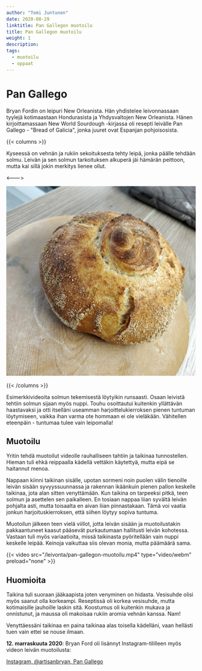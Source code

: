 ```yaml
---
author: "Tomi Juntunen"
date: 2020-08-29
linktitle: Pan Gallegon muotoilu
title: Pan Gallegon muotoilu
weight: 1
description: 
tags:
  - muotoilu
  - oppaat
---
```


# Pan Gallego

Bryan Fordin on leipuri New Orleanista. Hän yhdistelee leivonnassaan tyylejä kotimaastaan Hondurasista ja Yhdysvaltojen
New Orleanista. Hänen kirjoittamassaan New World Sourdough -kirjassa oli resepti leivälle Pan Gallego - "Bread of Galicia",
jonka juuret ovat Espanjan pohjoisosista.

{{< columns >}}

Kyseessä on vehnän ja rukiin sekoituksesta tehty leipä, jonka päälle tehdään
solmu. Leivän ja sen solmun tarkoituksen alkuperä jäi hämärän peittoon, mutta kai sillä jokin
merkitys lienee ollut.

<--->

[![](/leivonta/pan-gallego.jpg)](/leivonta/pan-gallego.jpg)

{{< /columns >}}

Esimerkkivideoita solmun tekemisestä löytyikin runsaasti.
Osaan leivistä tehtiin solmun sijaan myös nuppi. Touhu osoittautui kuitenkin
yllättävän haastavaksi ja otti itselläni useamman harjoittelukierroksen pienen tuntuman löytymiseen,
vaikka ihan varma ote hommaan ei ole vieläkään. Vähitellen eteenpäin - tuntumaa tulee vain leipomalla!

## Muotoilu

Yritin tehdä muotoilut videolle rauhalliseen tahtiin ja taikinaa tunnostellen.
Hieman tuli ehkä reippaalla kädellä vettäkin käytettyä, mutta eipä se haitannut menoa.

Nappaan kiinni taikinan sisälle, upotan sormeni noin puolen välin tienoille leivän sisään
syvyyssuunnassa ja rakennan ikäänkuin pienen pallon keskelle taikinaa, jota alan sitten
venyttämään. Kun taikina on tarpeeksi pitkä, teen solmun ja asettelen sen paikalleen.
En tosiaan nappaa liian syvältä leivän pohjalta asti, mutta toisaalta en aivan liian pinnastakaan.
Tämä voi vaatia jonkun harjoituskierroksen, että siihen löytyy sopiva tuntuma.

Muotoilun jälkeen teen vielä viillot, jotta leivän sisään ja muotoilustakin
pakkaantuneet kaasut pääsevät purkautumaan hallitusti leivän kohotessa.
Vastaan tuli myös variaatioita, missä taikinasta pyöritellään
vain nuppi keskelle leipää. Keinoja vaikuttaa siis olevan monia, mutta päämäärä sama.

{{< video src="/leivonta/pan-gallegon-muotoilu.mp4" type="video/webm" preload="none" >}}

## Huomioita

Taikina tuli suoraan jääkaapista joten venyminen on hidasta. Vesisuhde
olisi myös saanut olla korkeampi. Reseptissä oli korkea vesisuhde, mutta
kotimaisille jauhoille laskin sitä. Koostumus oli kuitenkin mukava
ja onnistunut, ja maussa oli makoisaa rukiin aromia vehnän kanssa. Nam!

Venyttäessäni taikinaa en paina taikinaa alas toisella kädelläni, vaan hellästi
tuen vain ettei se nouse ilmaan.

**12. marraskuuta 2020**: Bryan Ford oli lisännyt Instagram-tililleen myös
videon leivän muotoilusta:

[Instagram, @artisanbryan, Pan Gallego](https://www.instagram.com/p/CHf-X4plUi2/)
